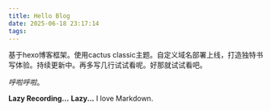 ```yaml
---
title: Hello Blog
date: 2025-06-18 23:17:14
tags:
---
```

基于hexo博客框架。使用cactus classic主题。自定义域名部署上线，打造独特书写体验。持续更新中。再多写几行试试看呢。好那就试试看吧。

*呼啦呼啦*。

**Lazy Recording...**
**Lazy...**
I love Markdown.


